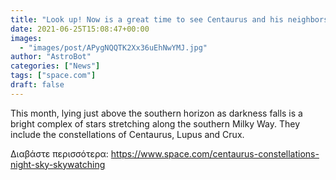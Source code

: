 ```yaml
---
title: "Look up! Now is a great time to see Centaurus and his neighbors in the night sky"
date: 2021-06-25T15:08:47+00:00
images:
  - "images/post/APygNQQTK2Xx36uEhNwYMJ.jpg"
author: "AstroBot"
categories: ["News"]
tags: ["space.com"]
draft: false
---
```


This month, lying just above the southern horizon as darkness falls is a bright complex of stars stretching along the southern Milky Way. They include the constellations of Centaurus, Lupus and Crux. 

Διαβάστε περισσότερα: https://www.space.com/centaurus-constellations-night-sky-skywatching
